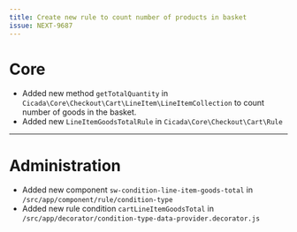 ```yaml
---
title: Create new rule to count number of products in basket
issue: NEXT-9687
---
```

# Core
* Added new method `getTotalQuantity` in `Cicada\Core\Checkout\Cart\LineItem\LineItemCollection` to count number of goods in the basket.
* Added new `LineItemGoodsTotalRule` in `Cicada\Core\Checkout\Cart\Rule`
___
# Administration
* Added new component `sw-condition-line-item-goods-total` in `/src/app/component/rule/condition-type`
* Added new rule condition `cartLineItemGoodsTotal` in `/src/app/decorator/condition-type-data-provider.decorator.js`

